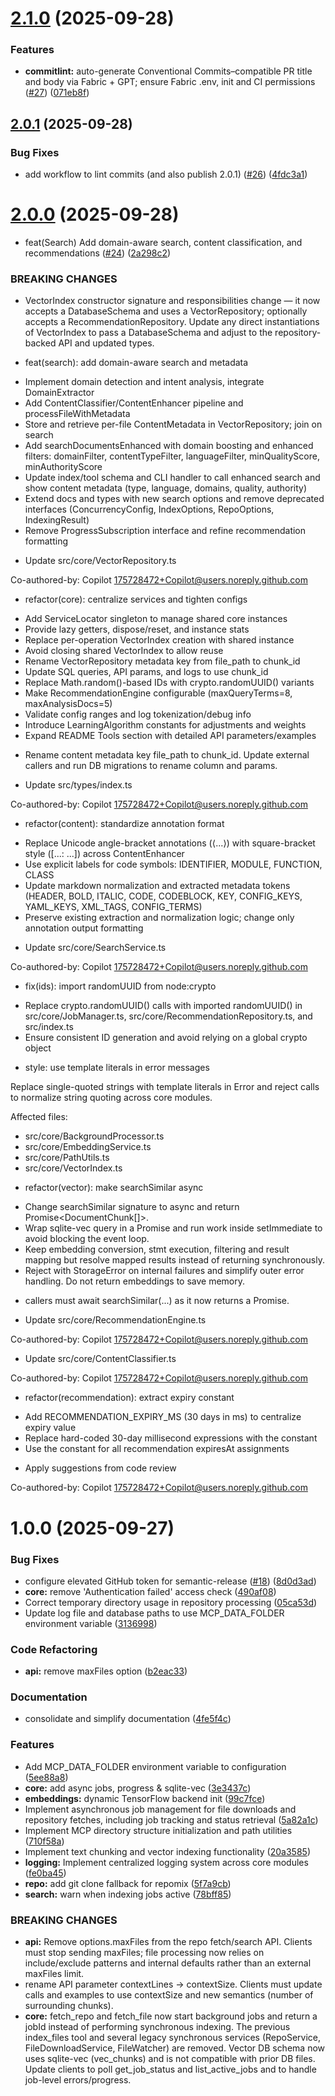 # [2.1.0](https://github.com/PatrickRuddiman/local-search-mcp/compare/v2.0.1...v2.1.0) (2025-09-28)


### Features

* **commitlint:** auto-generate Conventional Commits–compatible PR title and body via Fabric + GPT; ensure Fabric .env, init and CI permissions ([#27](https://github.com/PatrickRuddiman/local-search-mcp/issues/27)) ([071eb8f](https://github.com/PatrickRuddiman/local-search-mcp/commit/071eb8f638abe9f9cf89284c07158ca63f3ebcdb))

## [2.0.1](https://github.com/PatrickRuddiman/local-search-mcp/compare/v2.0.0...v2.0.1) (2025-09-28)


### Bug Fixes

* add workflow to lint commits (and also publish 2.0.1) ([#26](https://github.com/PatrickRuddiman/local-search-mcp/issues/26)) ([4fdc3a1](https://github.com/PatrickRuddiman/local-search-mcp/commit/4fdc3a146916231a0f1ae687b81dfd8d1439a7ba))

# [2.0.0](https://github.com/PatrickRuddiman/local-search-mcp/compare/v1.0.0...v2.0.0) (2025-09-28)


* feat(Search) Add domain-aware search, content classification, and recommendations ([#24](https://github.com/PatrickRuddiman/local-search-mcp/issues/24)) ([2a298c2](https://github.com/PatrickRuddiman/local-search-mcp/commit/2a298c2e35ccd8990da40a9330f51ee07e4731ea))


### BREAKING CHANGES

* VectorIndex constructor signature and responsibilities
change — it now accepts a DatabaseSchema and uses a VectorRepository;
optionally accepts a RecommendationRepository. Update any direct
instantiations of VectorIndex to pass a DatabaseSchema and adjust to the
repository-backed API and updated types.

* ﻿feat(search): add domain-aware search and metadata

- Implement domain detection and intent analysis, integrate DomainExtractor
- Add ContentClassifier/ContentEnhancer pipeline and processFileWithMetadata
- Store and retrieve per-file ContentMetadata in VectorRepository; join on search
- Add searchDocumentsEnhanced with domain boosting and enhanced filters:
  domainFilter, contentTypeFilter, languageFilter,
  minQualityScore, minAuthorityScore
- Update index/tool schema and CLI handler to call enhanced search and show
  content metadata (type, language, domains, quality, authority)
- Extend docs and types with new search options and remove deprecated
  interfaces (ConcurrencyConfig, IndexOptions, RepoOptions, IndexingResult)
- Remove ProgressSubscription interface and refine recommendation formatting

* Update src/core/VectorRepository.ts

Co-authored-by: Copilot <175728472+Copilot@users.noreply.github.com>

* ﻿refactor(core): centralize services and tighten configs

- Add ServiceLocator singleton to manage shared core instances
- Provide lazy getters, dispose/reset, and instance stats
- Replace per-operation VectorIndex creation with shared instance
- Avoid closing shared VectorIndex to allow reuse
- Rename VectorRepository metadata key from file_path to chunk_id
- Update SQL queries, API params, and logs to use chunk_id
- Replace Math.random()-based IDs with crypto.randomUUID() variants
- Make RecommendationEngine configurable (maxQueryTerms=8, maxAnalysisDocs=5)
- Validate config ranges and log tokenization/debug info
- Introduce LearningAlgorithm constants for adjustments and weights
- Expand README Tools section with detailed API parameters/examples
* Rename content metadata key file_path to chunk_id.
Update external callers and run DB migrations to rename column and params.

* Update src/types/index.ts

Co-authored-by: Copilot <175728472+Copilot@users.noreply.github.com>

* ﻿refactor(content): standardize annotation format

- Replace Unicode angle-bracket annotations (⟨...⟩) with square-bracket
  style ([...: ...]) across ContentEnhancer
- Use explicit labels for code symbols: IDENTIFIER, MODULE, FUNCTION,
  CLASS
- Update markdown normalization and extracted metadata tokens
  (HEADER, BOLD, ITALIC, CODE, CODEBLOCK, KEY, CONFIG_KEYS, YAML_KEYS,
  XML_TAGS, CONFIG_TERMS)
- Preserve existing extraction and normalization logic; change only
  annotation output formatting

* Update src/core/SearchService.ts

Co-authored-by: Copilot <175728472+Copilot@users.noreply.github.com>

* ﻿fix(ids): import randomUUID from node:crypto

- Replace crypto.randomUUID() calls with imported randomUUID()
  in src/core/JobManager.ts, src/core/RecommendationRepository.ts,
  and src/index.ts
- Ensure consistent ID generation and avoid relying on a global
  crypto object

* ﻿style: use template literals in error messages

Replace single-quoted strings with template literals in Error and
reject calls to normalize string quoting across core modules.

Affected files:
- src/core/BackgroundProcessor.ts
- src/core/EmbeddingService.ts
- src/core/PathUtils.ts
- src/core/VectorIndex.ts

* ﻿refactor(vector): make searchSimilar async

- Change searchSimilar signature to async and return Promise<DocumentChunk[]>.
- Wrap sqlite-vec query in a Promise and run work inside setImmediate to
  avoid blocking the event loop.
- Keep embedding conversion, stmt execution, filtering and result mapping
  but resolve mapped results instead of returning synchronously.
- Reject with StorageError on internal failures and simplify outer error
  handling. Do not return embeddings to save memory.
* callers must await searchSimilar(...) as it now returns a Promise.

* Update src/core/RecommendationEngine.ts

Co-authored-by: Copilot <175728472+Copilot@users.noreply.github.com>

* Update src/core/ContentClassifier.ts

Co-authored-by: Copilot <175728472+Copilot@users.noreply.github.com>

* ﻿refactor(recommendation): extract expiry constant

- Add RECOMMENDATION_EXPIRY_MS (30 days in ms) to centralize expiry value
- Replace hard-coded 30-day millisecond expressions with the constant
- Use the constant for all recommendation expiresAt assignments

* Apply suggestions from code review

Co-authored-by: Copilot <175728472+Copilot@users.noreply.github.com>

# 1.0.0 (2025-09-27)


### Bug Fixes

* configure elevated GitHub token for semantic-release ([#18](https://github.com/PatrickRuddiman/local-search-mcp/issues/18)) ([8d0d3ad](https://github.com/PatrickRuddiman/local-search-mcp/commit/8d0d3ad29912c7963162e802564aa0bde84c78e0))
* **core:** remove 'Authentication failed' access check ([490af08](https://github.com/PatrickRuddiman/local-search-mcp/commit/490af081a4ce5ceb94e6cfd2cfe9c48c7b3a8d8f))
* Correct temporary directory usage in repository processing ([05ca53d](https://github.com/PatrickRuddiman/local-search-mcp/commit/05ca53dcfe3b8041b502be11116857fc7c02305e))
* Update log file and database paths to use MCP_DATA_FOLDER environment variable ([3136998](https://github.com/PatrickRuddiman/local-search-mcp/commit/3136998f0d3c54922b8660e088b881cf85ccd6e2))


### Code Refactoring

* **api:** remove maxFiles option ([b2eac33](https://github.com/PatrickRuddiman/local-search-mcp/commit/b2eac33ba1cce8ac37d18d6276795da7515f9aa5))


### Documentation

* consolidate and simplify documentation ([4fe5f4c](https://github.com/PatrickRuddiman/local-search-mcp/commit/4fe5f4cb9ace108da91c72378474d742b2115730))


### Features

* Add MCP_DATA_FOLDER environment variable to configuration ([5ee88a8](https://github.com/PatrickRuddiman/local-search-mcp/commit/5ee88a8760981b4578e249bbbdfcd9e44bc39d3e))
* **core:** add async jobs, progress & sqlite-vec ([3e3437c](https://github.com/PatrickRuddiman/local-search-mcp/commit/3e3437c2c3145a85d12b45df7f31cdb896cabe88))
* **embeddings:** dynamic TensorFlow backend init ([99c7fce](https://github.com/PatrickRuddiman/local-search-mcp/commit/99c7fcefc754ff709dc908a74aa736ff158b6324))
* Implement asynchronous job management for file downloads and repository fetches, including job tracking and status retrieval ([5a82a1c](https://github.com/PatrickRuddiman/local-search-mcp/commit/5a82a1ce54578690085c25e49926bc5dcc437742))
* Implement MCP directory structure initialization and path utilities ([710f58a](https://github.com/PatrickRuddiman/local-search-mcp/commit/710f58ac81857d75f6880a61f1ddff9127dc79bb))
* Implement text chunking and vector indexing functionality ([20a3585](https://github.com/PatrickRuddiman/local-search-mcp/commit/20a3585f942a9c7408e7bfe2a244cd626b1fa309))
* **logging:** Implement centralized logging system across core modules ([fe0ba45](https://github.com/PatrickRuddiman/local-search-mcp/commit/fe0ba45dcbdf88b67d7a6e20d9d72132b2e8ea73))
* **repo:** add git clone fallback for repomix ([5f7a9cb](https://github.com/PatrickRuddiman/local-search-mcp/commit/5f7a9cba015cbbaf1de16fe361ffb08b9d5080b0))
* **search:** warn when indexing jobs active ([78bff85](https://github.com/PatrickRuddiman/local-search-mcp/commit/78bff85a1e08e2883dfd39a3593f706e0627b7ca))


### BREAKING CHANGES

* **api:** Remove options.maxFiles from the repo fetch/search
API. Clients must stop sending maxFiles; file processing now relies on
include/exclude patterns and internal defaults rather than an external
maxFiles limit.
* rename API parameter contextLines -> contextSize.
Clients must update calls and examples to use contextSize and new
semantics (number of surrounding chunks).
* **core:** fetch_repo and fetch_file now start background jobs and
return a jobId instead of performing synchronous indexing. The previous
index_files tool and several legacy synchronous services (RepoService,
FileDownloadService, FileWatcher) are removed. Vector DB schema now uses
sqlite-vec (vec_chunks) and is not compatible with prior DB files. Update
clients to poll get_job_status and list_active_jobs and to handle job-level
errors/progress.
